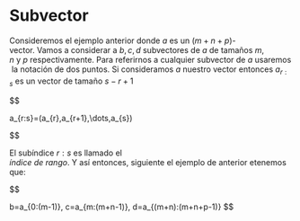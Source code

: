 # Subvector

Consideremos el ejemplo anterior donde $a$ es un $(m+n+p)$-vector. Vamos a considerar a $b,c,d$ subvectores de $a$ de tamaños $m,n$ y $p$ respectivamente. Para referirnos a cualquier subvector de $a$ usaremos la notación de dos puntos. Si consideramos $a$ nuestro vector entonces $a_{r:s}$ es un vector de tamaño $s-r+1$

$$

a_{r:s}=(a_{r},a_{r+1},\dots,a_{s})

$$

El subíndice $r:s$ es llamado el *índice de rango*. Y así entonces, siguiente el ejemplo de anterior etenemos que:

$$

b=a_{0:(m-1)}, c=a_{m:(m+n-1)}, d=a_{(m+n):(m+n+p-1)}
$$